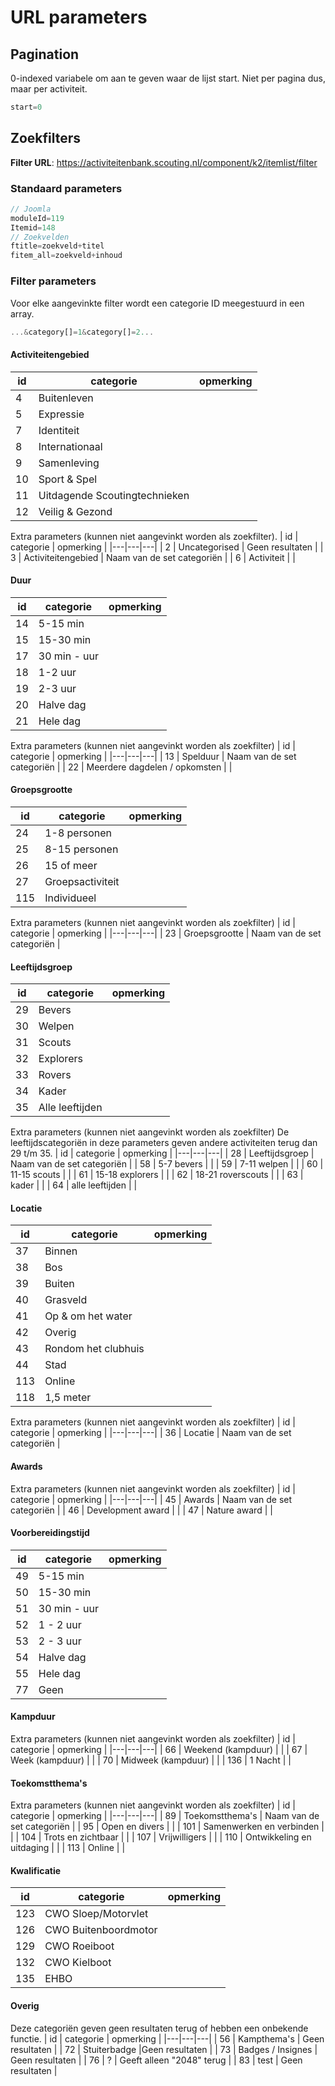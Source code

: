 # URL parameters
## Pagination
0-indexed variabele om aan te geven waar de lijst start. Niet per pagina dus, maar per activiteit.
```js
start=0
```
## Zoekfilters
__Filter URL__: https://activiteitenbank.scouting.nl/component/k2/itemlist/filter

### Standaard parameters
```js
// Joomla
moduleId=119
Itemid=148 
// Zoekvelden
ftitle=zoekveld+titel
fitem_all=zoekveld+inhoud
```

### Filter parameters
Voor elke aangevinkte filter wordt een categorie ID meegestuurd in een array. 
```js
...&category[]=1&category[]=2...
```

#### Activiteitengebied
| id | categorie | opmerking |
|---|---|---|
|  4 | Buitenleven | |
|  5 | Expressie | |
|  7 | Identiteit | |
|  8 | Internationaal | |
|  9 | Samenleving | |
| 10 | Sport & Spel | |
| 11 | Uitdagende Scoutingtechnieken | |
| 12 | Veilig & Gezond | |

Extra parameters (kunnen niet aangevinkt worden als zoekfilter).
| id | categorie | opmerking |
|---|---|---|
| 2 | Uncategorised | Geen resultaten |
| 3 | Activiteitengebied | Naam van de set categoriën |
| 6 | Activiteit | |

#### Duur
| id | categorie | opmerking |
|---|---|---|
| 14 | 5-15 min | |
| 15 | 15-30 min | |
| 17 | 30 min - uur | |
| 18 | 1-2 uur | |
| 19 | 2-3 uur | |
| 20 | Halve dag | |
| 21 | Hele dag | |

Extra parameters (kunnen niet aangevinkt worden als zoekfilter)
| id | categorie | opmerking |
|---|---|---|
| 13 | Spelduur | Naam van de set categoriën |
| 22 | Meerdere dagdelen / opkomsten | |

#### Groepsgrootte
| id | categorie | opmerking |
|---|---|---|
| 24 | 1-8 personen | |
| 25 | 8-15 personen | |
| 26 | 15 of meer | |
| 27 | Groepsactiviteit | |
| 115 | Individueel | |

Extra parameters (kunnen niet aangevinkt worden als zoekfilter)
| id | categorie | opmerking |
|---|---|---|
| 23 | Groepsgrootte | Naam van de set categoriën |

#### Leeftijdsgroep
| id | categorie | opmerking |
|---|---|---|
| 29 | Bevers | |
| 30 | Welpen | |
| 31 | Scouts | |
| 32 | Explorers | |
| 33 | Rovers | |
| 34 | Kader | |
| 35 | Alle leeftijden | |

Extra parameters (kunnen niet aangevinkt worden als zoekfilter)
De leeftijdscategoriën in deze parameters geven andere activiteiten terug dan 29 t/m 35.
| id | categorie | opmerking |
|---|---|---|
| 28 | Leeftijdsgroep | Naam van de set categoriën |
| 58 | 5-7 bevers | |
| 59 | 7-11 welpen | |
| 60 | 11-15 scouts | |
| 61 | 15-18 explorers | |
| 62 | 18-21 roverscouts | |
| 63 | kader | |
| 64 | alle leeftijden | |

#### Locatie
| id | categorie | opmerking |
|---|---|---|
|  37 | Binnen | |
|  38 | Bos | |
|  39 | Buiten | |
|  40 | Grasveld | |
|  41 | Op & om het water | |
|  42 | Overig | |
|  43 | Rondom het clubhuis | |
|  44 | Stad | |
| 113 | Online | |
| 118 | 1,5 meter | |

Extra parameters (kunnen niet aangevinkt worden als zoekfilter)
| id | categorie | opmerking |
|---|---|---|
| 36 | Locatie | Naam van de set categoriën |

#### Awards
Extra parameters (kunnen niet aangevinkt worden als zoekfilter)
| id | categorie | opmerking |
|---|---|---|
| 45 | Awards | Naam van de set categoriën |
| 46 | Development award | |
| 47 | Nature award | |

#### Voorbereidingstijd
| id | categorie | opmerking |
|---|---|---|
| 49 | 5-15 min | |
| 50 | 15-30 min | |
| 51 | 30 min - uur | |
| 52 | 1 - 2 uur | |
| 53 | 2 - 3 uur | |
| 54 | Halve dag | |
| 55 | Hele dag | |
| 77 | Geen | |

#### Kampduur
Extra parameters (kunnen niet aangevinkt worden als zoekfilter)
| id | categorie | opmerking |
|---|---|---|
| 66 | Weekend (kampduur) | |
| 67 | Week (kampduur) | |
| 70 | Midweek (kampduur) | |
| 136 | 1 Nacht | |

#### Toekomstthema's
Extra parameters (kunnen niet aangevinkt worden als zoekfilter)
| id | categorie | opmerking |
|---|---|---|
|  89 | Toekomstthema's | Naam van de set categoriën |
|  95 | Open en divers | |
| 101 | Samenwerken en verbinden | |
| 104 | Trots en zichtbaar | |
| 107 | Vrijwilligers | |
| 110 | Ontwikkeling en uitdaging | |
| 113 | Online | |

#### Kwalificatie
| id | categorie | opmerking |
|---|---|---|
| 123 | CWO Sloep/Motorvlet | |
| 126 | CWO Buitenboordmotor | |
| 129 | CWO Roeiboot | |
| 132 | CWO Kielboot | |
| 135 | EHBO | |

#### Overig
Deze categoriën geven geen resultaten terug of hebben een onbekende functie.
| id | categorie | opmerking |
|---|---|---|
| 56 | Kampthema's | Geen resultaten |
| 72 | Stuiterbadge |Geen resultaten |
| 73 | Badges / Insignes | Geen resultaten |
| 76 | ? | Geeft alleen  "2048" terug |
| 83 | test | Geen resultaten |
